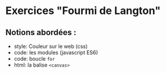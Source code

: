 # Exercices "Fourmi de Langton"

## Notions abordées :
- style: Couleur sur le web (css)
- code: les modules (javascript ES6)
- code: boucle `for`
- html: la balise `<canvas>`